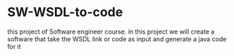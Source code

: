 SW-WSDL-to-code
===============

this project of Software engineer course. in this project we will create a software that take the WSDL link or code as input and generate a java code for it 
